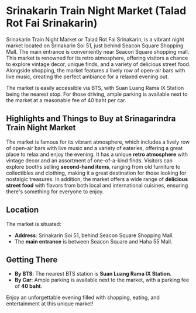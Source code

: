 # Srinakarin Train Night Market (Talad Rot Fai Srinakarin)
Srinakarin Train Night Market or Talad Rot Fai Srinakarin, is a vibrant night market located on Srinakarin Soi 51, just behind Seacon Square Shopping Mall. The main entrance is conveniently near Seacon Square shopping mall. 
This market is renowned for its retro atmosphere, offering visitors a chance to explore vintage decor, unique finds, and a variety of delicious street food. Alongside shopping, the market features a lively row of open-air bars with live music, creating the perfect ambiance for a relaxed evening out.

The market is easily accessible via BTS, with Suan Luang Rama IX Station being the nearest stop. For those driving, ample parking is available next to the market at a reasonable fee of 40 baht per car. 
## Highlights and Things to Buy at Srinagarindra Train Night Market
The market is famous for its vibrant atmosphere, which includes a lively row of open-air bars with live music and a variety of eateries, offering a great place to relax and enjoy the evening. It has a unique **retro atmosphere** with vintage decor and an assortment of one-of-a-kind finds. Visitors can explore booths selling **second-hand items**, ranging from old furniture to collectibles and clothing, making it a great destination for those looking for nostalgic treasures. In addition, the market offers a wide range of **delicious street food** with flavors from both local and international cuisines, ensuring there's something for everyone to enjoy.

## Location
The market is situated:
- **Address**: Srinakarin Soi 51, behind Seacon Square Shopping Mall.
- The **main entrance** is between Seacon Square and Haha 55 Mall.

## Getting There
- **By BTS**: The nearest BTS station is **Suan Luang Rama IX Station**.
- **By Car**: Ample parking is available next to the market, with a parking fee of **40 baht**.

Enjoy an unforgettable evening filled with shopping, eating, and entertainment at this unique market!
